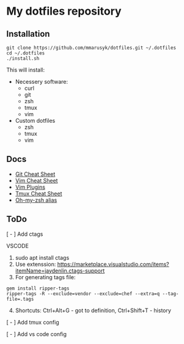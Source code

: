 # My dotfiles repository

## Installation
```
git clone https://github.com/mmarusyk/dotfiles.git ~/.dotfiles
cd ~/.dotfiles
./install.sh
```
This will install:
* Necessery software:
  * curl
  * git
  * zsh
  * tmux
  * vim
* Custom dotfiles
  * zsh
  * tmux
  * vim

## Docs
* [Git Cheat Sheet](docs/git.md)
* [Vim Cheat Sheet](docs/vim.md)
* [Vim Plugins](docs/vim-plugins.md)
* [Tmux Cheat Sheet](docs/tmux.md)
* [Oh-my-zsh alias](docs/oh-my-zsh.md)

## ToDo
[ - ] Add ctags

VSCODE
1. sudo apt install ctags
2. Use extenssion: https://marketplace.visualstudio.com/items?itemName=jaydenlin.ctags-support
3. For generating tags file:
```
gem install ripper-tags
ripper-tags -R --exclude=vendor --exclude=chef --extra=q --tag-file=.tags
```
4. Shortcuts: Ctrl+Alt+G - got to definition, Ctrl+Shift+T - history

[ - ] Add tmux config

[ - ] Add vs code config
